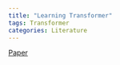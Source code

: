 ```yaml
---
title: "Learning Transformer"
tags: Transformer 
categories: Literature
---
```


[Paper](/assets/source/materials/papers/transformer/Attention%20Is%20All%20You%20Need.pdf)

